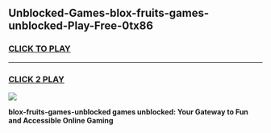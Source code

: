 
## Unblocked-Games-blox-fruits-games-unblocked-Play-Free-0tx86
<h3>
<a href="https://premium76.site?title=blox-fruits-games-unblocked&ref=23A">CLICK TO PLAY</a></h3>
<hr>

<h3>
<a href="https://premium76.site?title=blox-fruits-games-unblocked&ref=23A">CLICK 2 PLAY</a>
  
</h3>

<a href="https://premium76.site?title=blox-fruits-games-unblocked&ref=23A"><img src="https://clearcache.store/games.png"></a>


**blox-fruits-games-unblocked games unblocked: Your Gateway to Fun and Accessible Online Gaming**
